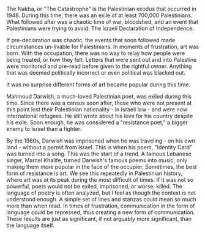 


<p>The Nakba, or "The Catastrophe" is the Palestinian exodus that occurred in 1948. During this time, there was an exile of at least 700,000 Palestinians. What followed after was a chaotic time of war, bloodshed, and an event that Palestinians were trying to avoid: The Israeli Declaration of Independence. </p>
<p>If pre-declaration was chaotic, the events that soon followed made circumstances un-livable for Palestinians. In moments of frustration, art was born. With the occupation, there was no way to relay how people were being treated, or how they felt. Letters that were sent out and into Palestine were monitored and pre-read before given to the rightful owner. Anything that was deemed politically incorrect or even political was blacked out. </p>
<p>It was no surprise different forms of art became popular during this time. </p>
<p>Mahmoud Darwish, a much-loved Palestinian poet, was exiled during this time. Since there was a census soon after, those who were not present at this point lost their Palestinian nationality - in Israeli law - and were now international refugees. He still wrote about his love for his country despite his exile. Soon enough, he was considered a "resistance poet," a bigger enemy to Israel than a fighter. </p>
<p>By the 1960s, Darwish was imprisoned when he was traveling - on his own land - without a permit from Israel. This is when his poem, "Identity Card" was turned into a song. This was the start of a trend. A famous Lebanese singer, Marcel Khalife, turned Darwish's famous poems into music, only making them more popular in the face of the occupier. 
Sometimes, the best form of resistance is art. We see this repeatedly in Palestinian history, where art was at its peak during the most difficult of times. If it was not so powerful, poets would not be exiled, imprisoned, or worse, killed. 
The language of poetry is often analyzed, but I feel as though the context is not understood enough. A simple set of lines and stanzas could mean so much more than when read. In times of frustration, communication in the form of language could be repressed, thus creating a new form of communication. These results are just as significant, if not arguably more significant, than the language itself. </p>
